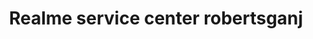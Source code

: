 ---
title: "Realme service center robertsganj"
url: /robertsganj/realme-service-center-robertsganj/
shop: Handy
---
